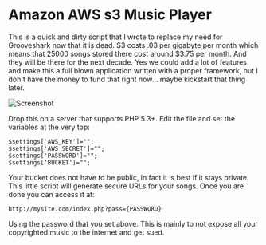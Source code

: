 # Amazon AWS s3 Music Player

This is a quick and dirty script that I wrote to replace my need for Grooveshark now that it is dead. S3 costs .03 per gigabyte per month which means that 25000 songs stored there cost around $3.75 per month. And they will be there for the next decade. Yes we could add a lot of features and make this a full blown application written with a proper framework, but I don't have the money to fund that right now... maybe kickstart that thing later.


![Screenshot](https://raw.githubusercontent.com/etopian/amazon-s3-music-player/master/s3-music-player.png)

Drop this on a server that supports PHP 5.3+. Edit the file and set the variables at the very top:

```
$settings['AWS_KEY']="";
$settings['AWS_SECRET']="";
$settings['PASSWORD']="";
$settings['BUCKET']="";
```

Your bucket does not have to be public, in fact it is best if it stays private. This little script will generate secure URLs for your songs. Once you are done you can access it at:
```
http://mysite.com/index.php?pass={PASSWORD}
```

Using the password that you set above. This is mainly to not expose all your copyrighted music to the internet and get sued.
